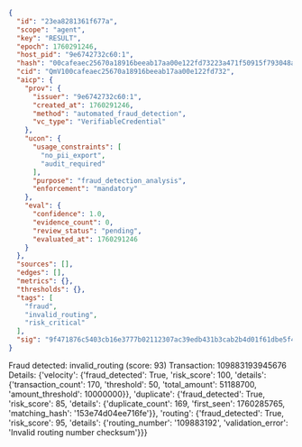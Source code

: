```json
{
  "id": "23ea8281361f677a",
  "scope": "agent",
  "key": "RESULT",
  "epoch": 1760291246,
  "host_pid": "9e6742732c60:1",
  "hash": "00cafeaec25670a18916beeab17aa00e122fd73223a471f50915f793048aca3b",
  "cid": "QmV100cafeaec25670a18916beeab17aa00e122fd732",
  "aicp": {
    "prov": {
      "issuer": "9e6742732c60:1",
      "created_at": 1760291246,
      "method": "automated_fraud_detection",
      "vc_type": "VerifiableCredential"
    },
    "ucon": {
      "usage_constraints": [
        "no_pii_export",
        "audit_required"
      ],
      "purpose": "fraud_detection_analysis",
      "enforcement": "mandatory"
    },
    "eval": {
      "confidence": 1.0,
      "evidence_count": 0,
      "review_status": "pending",
      "evaluated_at": 1760291246
    }
  },
  "sources": [],
  "edges": [],
  "metrics": {},
  "thresholds": {},
  "tags": [
    "fraud",
    "invalid_routing",
    "risk_critical"
  ],
  "sig": "9f471876c5403cb16e3777b02112307ac39edb431b3cab2b4d01f61dbe5f4a69"
}
```

Fraud detected: invalid_routing (score: 93)
Transaction: 109883193945676
Details: {'velocity': {'fraud_detected': True, 'risk_score': 100, 'details': {'transaction_count': 170, 'threshold': 50, 'total_amount': 51188700, 'amount_threshold': 10000000}}, 'duplicate': {'fraud_detected': True, 'risk_score': 85, 'details': {'duplicate_count': 169, 'first_seen': 1760285765, 'matching_hash': '153e74d04ee716fe'}}, 'routing': {'fraud_detected': True, 'risk_score': 95, 'details': {'routing_number': '109883192', 'validation_error': 'Invalid routing number checksum'}}}